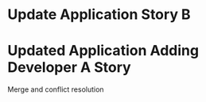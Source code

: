 # Update Application Story B
# Updated Application Adding Developer A Story
Merge and conflict resolution
